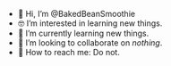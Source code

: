- 🫥 Hi, I’m @BakedBeanSmoothie
- 🤓 I’m interested in learning new things.
- 🥸 I’m currently learning new things.
- 🦾 I’m looking to collaborate on *nothing*.
- 🫡 How to reach me: Do not. 

<!---
BakedBeanSmoothie/BakedBeanSmoothie is a ✨ special ✨ repository because its `README.md` (this file) appears on your GitHub profile.
You can click the Preview link to take a look at your changes.
--->
